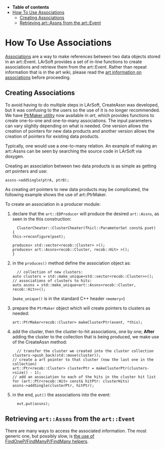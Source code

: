 -   **Table of contents**
-   [How To Use Associations](#How-To-Use-Associations)
    -   [Creating Associations](#Creating-Associations)
    -   [Retrieving art::Assns from the art::Event](#Retrieving-artAssns-from-the-artEvent)

How To Use Associations
====================================================

[Associations](https://cdcvs.fnal.gov/redmine/projects/art/wiki/Inter-Product_References#The-association-collection-Assns) are a way to make references between two data objects stored in an art::Event. LArSoft provides a set of in-line functions to create associations and retrieve them from the art::Event. Rather than repeat information that is in the art wiki, please read the [art information on associations](https://cdcvs.fnal.gov/redmine/projects/art/wiki/Inter-Product_References) before proceeding.

Creating Associations
------------------------------------------------

To avoid having to do multiple steps in LArSoft, CreateAssn was developed, but it was confusing to the users so the use of it is no longer recommended. We have [PtrMaker utility](https://cdcvs.fnal.gov/redmine/projects/art/wiki/The_PtrMaker_utility) now available in *art*, which provides functions to create one-to-one and one-to-many associations. The input parameters can vary slightly depending on what is needed. One version allows the creation of pointers for new data products and another version allows the creation of pointers for existing data products.

Typically, one would use a one-to-many relation.
An example of making an art::Assns can be seen by searching the source code in LArSoft via doxygen.

Creating an association between two data products is as simple as getting *art* pointers and use:

    assns->addSingle(ptrA, ptrB);

As creating *art* pointers to new data products may be complicated, the following example shows the use of art::PtrMaker.

To create an association in a producer module:

1.  declare that the `art::EDProducer` will produce the desired `art::Assns`, as seen in the this construction:

          ClusterCheater::ClusterCheater(fhicl::ParameterSet const& pset)
        {
        this->reconfigure(pset);

        produces< std::vector<recob::Cluster> >();
        produces< art::Assns<recob::Cluster, recob::Hit> >();
        }

2.  in the `produces()` method define the association object as:

          // collection of new clusters:
        auto clusters = std::make_unique<std::vector<recob::Cluster>>();
        // associations of clusters to hits:
        auto assns = std::make_unique<art::Assns<recob::Cluster, recob::Hit>>();

    (`make_unique()` is in the standard C++ header `<memory>`)

3.  prepare the `PtrMaker` object which will create pointers to clusters as needed:

        art::PtrMaker<recob::Cluster> makeClusterPtr(event, *this);

4.  add the cluster, then the cluster-to-hit associations, one by one;
    **After** adding the cluster to the collection that is being produced, we make use of the CreateAssn method:

          // transfer the cluster we created into the cluster collection
        clusters->push_back(std::move(cluster));
        // create a art pointer to that cluster (now the last one in the collection)
        art::Ptr<recob::Cluster> clusterPtr = makeClusterPtr(clusters->size() - 1);
        // add an association to each of the hits in the cluster hit list
        for (art::Ptr<recob::Hit> const& hitPtr: clusterHits)
        assns->addSingle(clusterPtr, hitPtr);

5.  in the end, `put()` the associations into the event:

          evt.put(assns);

Retrieving `art::Assns` from the `art::Event`
----------------------------------------------------------------------------------------

There are many ways to access the associated information.
The most generic one, but possibly slow, is [the use of FindOneP/FindManyP/FindMany helpers](/redmine/projects/art/wiki/Inter-Product_References#FindOne-FindOneP-and-FindMany-FindManyP).
